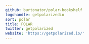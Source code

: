 ```yaml
---
github: burtonator/polar-bookshelf
logohandle: getpolarizedio
sort: polar
title: POLAR
twitter: getpolarized
website: 'https://getpolarized.io/'
---
```

